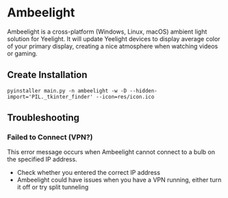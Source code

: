 # Ambeelight
Ambeelight is a cross-platform (Windows, Linux, macOS) ambient light solution for Yeelight. It will update Yeelight devices to display average color of your primary display, creating a nice atmosphere when watching videos or gaming.

## Create Installation
```commandline
pyinstaller main.py -n ambeelight -w -D --hidden-import='PIL._tkinter_finder' --icon=res/icon.ico
```

## Troubleshooting
### Failed to Connect (VPN?)
This error message occurs when Ambeelight cannot connect to a bulb on the specified IP address. 
- Check whether you entered the correct IP address 
- Ambeelight could have issues when you have a VPN running, either turn it off or try split tunneling